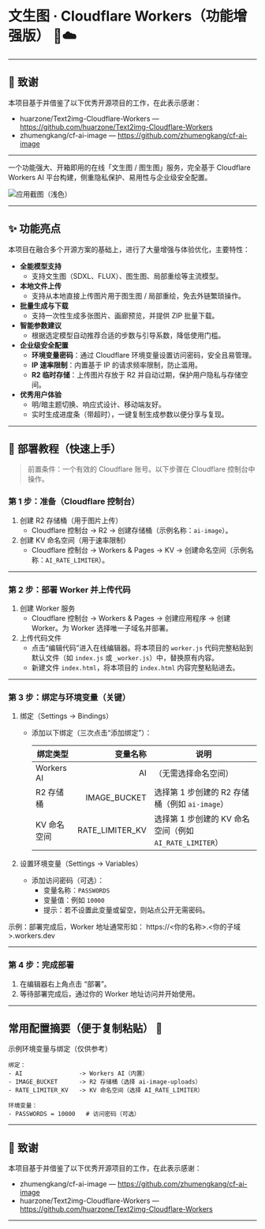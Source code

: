 # 文生图 · Cloudflare Workers（功能增强版） 🎨☁️
---

## 🙏 致谢

本项目基于并借鉴了以下优秀开源项目的工作，在此表示感谢：

- huarzone/Text2img-Cloudflare-Workers — https://github.com/huarzone/Text2img-Cloudflare-Workers
- zhumengkang/cf-ai-image — https://github.com/zhumengkang/cf-ai-image  

---
一个功能强大、开箱即用的在线「文生图 / 图生图」服务，完全基于 Cloudflare Workers AI 平台构建，侧重隐私保护、易用性与企业级安全配置。

![应用截图（浅色）](https://github.com/huarzone/Text2img-Cloudflare-Workers/raw/main/public/top.png)

---

## ✨ 功能亮点

本项目在融合多个开源方案的基础上，进行了大量增强与体验优化，主要特性：

- **全能模型支持**
  - 支持文生图（SDXL、FLUX）、图生图、局部重绘等主流模型。
- **本地文件上传**
  - 支持从本地直接上传图片用于图生图 / 局部重绘，免去外链繁琐操作。
- **批量生成与下载**
  - 支持一次性生成多张图片、画廊预览，并提供 ZIP 批量下载。
- **智能参数建议**
  - 根据选定模型自动推荐合适的步数与引导系数，降低使用门槛。
- **企业级安全配置**
  - **环境变量密码**：通过 Cloudflare 环境变量设置访问密码，安全且易管理。
  - **IP 速率限制**：内置基于 IP 的请求频率限制，防止滥用。
  - **R2 临时存储**：上传图片存放于 R2 并自动过期，保护用户隐私与存储空间。
- **优秀用户体验**
  - 明/暗主题切换、响应式设计、移动端友好。
  - 实时生成进度条（带超时），一键复制生成参数以便分享与复现。

---

## 🚀 部署教程（快速上手）

> 前置条件：一个有效的 Cloudflare 账号。以下步骤在 Cloudflare 控制台中操作。

### 第 1 步：准备（Cloudflare 控制台）
1. 创建 R2 存储桶（用于图片上传）
   - Cloudflare 控制台 → R2 → 创建存储桶（示例名称：`ai-image`）。
2. 创建 KV 命名空间（用于速率限制）
   - Cloudflare 控制台 → Workers & Pages → KV → 创建命名空间（示例名称：`AI_RATE_LIMITER`）。

---

### 第 2 步：部署 Worker 并上传代码
1. 创建 Worker 服务  
   - Cloudflare 控制台 → Workers & Pages → 创建应用程序 → 创建 Worker。为 Worker 选择唯一子域名并部署。
2. 上传代码文件  
   - 点击“编辑代码”进入在线编辑器。将本项目的 `worker.js` 代码完整粘贴到默认文件（如 `index.js` 或 `_worker.js`）中，替换原有内容。  
   - 新建文件 `index.html`，将本项目的 `index.html` 内容完整粘贴进去。

---

### 第 3 步：绑定与环境变量（关键）
1. 绑定（Settings → Bindings）
   - 添加以下绑定（三次点击“添加绑定”）：

     | 绑定类型 | 变量名称 | 说明 |
     |---|---:|---|
     | Workers AI | AI | （无需选择命名空间） |
     | R2 存储桶 | IMAGE_BUCKET | 选择第 1 步创建的 R2 存储桶（例如 `ai-image`） |
     | KV 命名空间 | RATE_LIMITER_KV | 选择第 1 步创建的 KV 命名空间（例如 `AI_RATE_LIMITER`） |

2. 设置环境变量（Settings → Variables）
   - 添加访问密码（可选）：
     - 变量名称：`PASSWORDS`
     - 变量值：例如 `10000`
     - 提示：若不设置此变量或留空，则站点公开无需密码。

示例：部署完成后，Worker 地址通常形如：
https://<你的名称>.<你的子域>.workers.dev

---

### 第 4 步：完成部署
1. 在编辑器右上角点击 “部署”。  
2. 等待部署完成后，通过你的 Worker 地址访问并开始使用。

---

## 常用配置摘要（便于复制粘贴） 🧾

示例环境变量与绑定（仅供参考）
```
绑定：
- AI                -> Workers AI（内置）
- IMAGE_BUCKET      -> R2 存储桶（选择 ai-image-uploads）
- RATE_LIMITER_KV   -> KV 命名空间（选择 AI_RATE_LIMITER）

环境变量：
- PASSWORDS = 10000   # 访问密码（可选）
```

---

## 🙏 致谢

本项目基于并借鉴了以下优秀开源项目的工作，在此表示感谢：

- zhumengkang/cf-ai-image — https://github.com/zhumengkang/cf-ai-image  
- huarzone/Text2img-Cloudflare-Workers — https://github.com/huarzone/Text2img-Cloudflare-Workers

---
